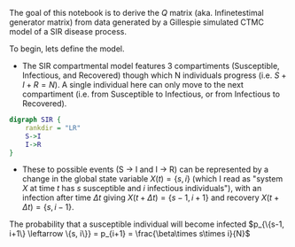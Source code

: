 The goal of this notebook is to derive the $Q$ matrix (aka. Infinetestimal generator matrix) from data generated by a Gillespie simulated CTMC model of a SIR disease process. 

To begin, lets define the model.

* The SIR compartmental model features 3 compartiments (Susceptible, Infectious, and Recovered) though which N individuals progress (i.e. $S + I + R = N$).  A single individual here can only move to the next compartiment (i.e. from Susceptible to Infectious, or from Infectious to Recovered). 

```dot
digraph SIR {
    rankdir = "LR"
    S->I
    I->R
}
```

* These to possible events (S -> I and I -> R) can be represented by a change in the global state  variable $X(t) = \{s,i\}$ (which I read as "system $X$ at time $t$ has $s$ susceptible and $i$ infectious individuals"), with an infection after time $\Delta t$ giving  $X(t + \Delta t) = \{s-1, i + 1\}$ and  recovery $X(t + \Delta t) = \{s, i-1\}$.

The probability that a susceptible individual will become infected $p_{\{s-1, i+1\} \leftarrow \{s, i\}} = p_{i+1} = \frac{\beta\times s\times i}{N}$
